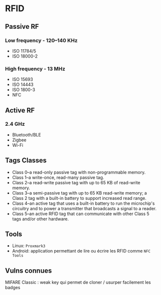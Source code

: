 # RFID

## Passive RF

### Low frequency - 120–140 KHz

* ISO 11784/5
* ISO 18000-2

### High frequency - 13 MHz

* ISO 15693
* ISO 14443
* ISO 1800-3
* NFC

## Active RF

### 2.4 GHz

* Bluetooth/BLE
* Zigbee
* Wi-Fi

## Tags Classes

* Class 0–a read-only passive tag with non-programmable memory.
* Class 1–a write-once, read-many passive tag.
* Class 2–a read-write passive tag with up to 65 KB of read-write memory.
* Class 3–a semi-passive tag with up to 65 KB read-write memory; a Class 2 tag with a built-in battery to support increased read range.
* Class 4–an active tag that uses a built-in battery to run the microchip's circuitry and to power a transmitter that broadcasts a signal to a reader.
* Class 5–an active RFID tag that can communicate with other Class 5 tags and/or other hardware.

## Tools

* Linux: `Proxmark3`
* Android: application permettant de lire ou écrire les RFID comme `NFC Tools`

## Vulns connues

MIFARE Classic : weak key qui permet de cloner / usurper facilement les badges
